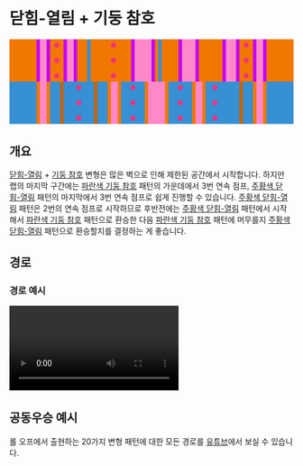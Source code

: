 # 닫힘-열림 + 기둥 참호

![Closed-Open + Pillar Trench](../images/variations/closed-open-pillar-trench.jpg)

## 개요

[닫힘-열림](../rolls/closed-open-open-closed.md#주황색-롤) + [기둥 참호](../rolls/pillar-trench.md) 변형은 많은 벽으로 인해 제한된 공간에서 시작합니다. 하지만 랩의 마지막 구간에는 [파란색 기둥 참호](../rolls/pillar-trench.md) 패턴의 가운데에서 3번 연속 점프, [주황색 닫힘-열림](../rolls/closed-open-open-closed.md#주황색-롤) 패턴의 마지막에서 3번 연속 점프로 쉽게 진행할 수 있습니다. [주황색 닫힘-열림](../rolls/closed-open-open-closed.md#주황색-롤) 패턴은 2번의 연속 점프로 시작하므로 후반전에는 [주황색 닫힘-열림](../rolls/closed-open-open-closed.md#주황색-롤) 패턴에서 시작해서 [파란색 기둥 참호](../rolls/pillar-trench.md) 패턴으로 환승한 다음 [파란색 기둥 참호](../rolls/pillar-trench.md) 패턴에 머무를지 [주황색 닫힘-열림](../rolls/closed-open-open-closed.md#주황색-롤) 패턴으로 환승할지를 결정하는 게 좋습니다.

## 경로

### 경로 예시

<video controls>
  <source src="../../images/variations/closed-open-pillar-trench-standard-path.mp4" type="video/mp4">
</video>

## 공동우승 예시

롤 오프에서 출현하는 20가지 변형 패턴에 대한 모든 경로를 [유튜브](https://www.youtube.com/playlist?list=PLG_QNSp9ZgJLWYSNl4vY26VJCZeOQHO1F)에서 보실 수 있습니다.
